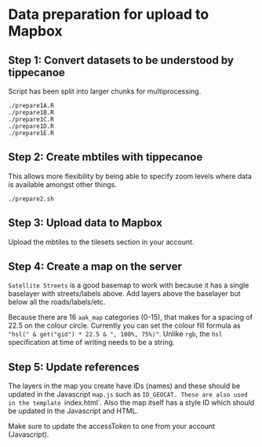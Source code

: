 # Data preparation for upload to Mapbox

## Step 1: Convert datasets to be understood by tippecanoe
Script has been split into larger chunks for multiprocessing.
```
./prepare1A.R
./prepare1B.R
./prepare1C.R
./prepare1D.R
./prepare1E.R
```

## Step 2: Create mbtiles with tippecanoe
This allows more flexibility by being able to specify zoom levels where data is available amongst other things.
```
./prepare2.sh
```

## Step 3: Upload data to Mapbox
Upload the mbtiles to the tilesets section in your account.

## Step 4: Create a map on the server
`Satellite Streets` is a good basemap to work with because it has a single baselayer with streets/labels above.
Add layers above the baselayer but below all the roads/labels/etc.

Because there are 16 `aak_map` categories (0-15), that makes for a spacing of 22.5 on the colour circle. Currently you can set the colour fill formula as `"hsl(" & get("gid") * 22.5 & ", 100%, 75%)"`. Unlike `rgb`, the `hsl` specification at time of writing needs to be a string.

## Step 5: Update references
The layers in the map you create have IDs (names) and these should be updated in the Javascript `map.js` such as `ID_GEOCAT. These are also used in the template `index.html`. Also the map itself has a style ID which should be updated in the Javascript and HTML.

Make sure to update the accessToken to one from your account (Javascript).
